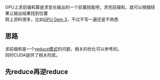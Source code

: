 GPU上求前缀和算是求变长输出的一个前置技能吧，求完前缀和，就可以根据结果让输出结果找到位置  
网上资料很多，比如[GPU Gem 3](https://developer.nvidia.com/gpugems/gpugems3/part-vi-gpu-computing/chapter-39-parallel-prefix-sum-scan-cuda)，不过不写一遍还是不熟悉  

## 思路
求前缀和是一个[reduce模式](/page.html?path=CUDA/reduce模式)的问题，相关的优化可以参考的。  
同时CUDA提供了相关的库。 

## 先reduce再逆reduce
